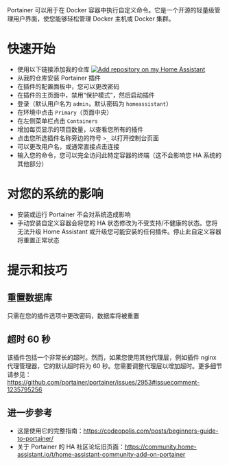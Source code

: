 Portainer 可以用于在 Docker 容器中执行自定义命令。它是一个开源的轻量级管理用户界面，使您能够轻松管理 Docker 主机或 Docker 集群。

# 快速开始
- 使用以下链接添加我的仓库
[![Add repository on my Home Assistant][repository-badge]][repository-url]
- 从我的仓库安装 Portainer 插件
- 在插件的配置面板中，您可以更改密码
- 在插件的主页面中，禁用“保护模式”，然后启动插件
- 登录（默认用户名为 `admin`，默认密码为 `homeassistant`）
- 在环境中点击 `Primary`（页面中央）
- 在左侧菜单栏点击 `Containers`
- 增加每页显示的项目数量，以查看您所有的插件
- 点击您所选插件名称旁边的符号 `>_` 以打开控制台页面
- 可以更改用户名，或通常直接点击连接
- 输入您的命令，您可以完全访问此特定容器的终端（这不会影响您 HA 系统的其他部分）

# 对您的系统的影响
- 安装或运行 Portainer 不会对系统造成影响
- 手动安装自定义容器会将您的 HA 状态修改为不受支持/不健康的状态。您将无法升级 Home Assistant 或升级您可能安装的任何插件。停止此自定义容器将重置正常状态

# 提示和技巧

## 重置数据库
只需在您的插件选项中更改密码，数据库将被重置

## 超时 60 秒
该插件包括一个非常长的超时。然而，如果您使用其他代理层，例如插件 nginx 代理管理器，它的默认超时将为 60 秒。您需要调整代理层以增加超时。更多细节请参见： https://github.com/portainer/portainer/issues/2953#issuecomment-1235795256

## 进一步参考
- 这是使用它的完整指南：https://codeopolis.com/posts/beginners-guide-to-portainer/
- 关于 Portainer 的 HA 社区论坛旧页面：https://community.home-assistant.io/t/home-assistant-community-add-on-portainer

[repository-badge]: https://img.shields.io/badge/Add%20repository%20to%20my-Home%20Assistant-41BDF5?logo=home-assistant&style=for-the-badge
[repository-url]: https://my.home-assistant.io/redirect/supervisor_add_addon_repository/?repository_url=https%3A%2F%2Fgithub.com%2Falexbelgium%2Fhassio-addons